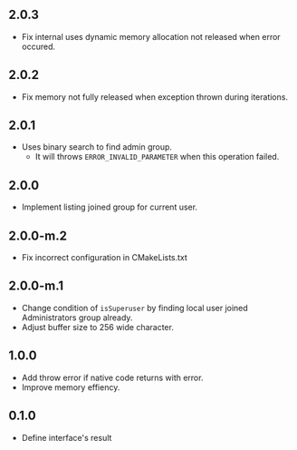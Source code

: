 ## 2.0.3

* Fix internal uses dynamic memory allocation not released when error occured.

## 2.0.2

* Fix memory not fully released when exception thrown during iterations.

## 2.0.1

* Uses binary search to find admin group.
    * It will throws `ERROR_INVALID_PARAMETER` when this operation failed.

## 2.0.0

* Implement listing joined group for current user.

## 2.0.0-m.2

* Fix incorrect configuration in CMakeLists.txt

## 2.0.0-m.1

* Change condition of `isSuperuser` by finding local user joined Administrators group already.
* Adjust buffer size to 256 wide character.

## 1.0.0

* Add throw error if native code returns with error.
* Improve memory effiency.

## 0.1.0

* Define interface's result
